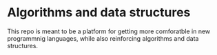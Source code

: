 # Algorithms and data structures

This repo is meant to be a platform for getting more comforatble 
in new programmnig languages, while also reinforcing algorithms
and data structures.
